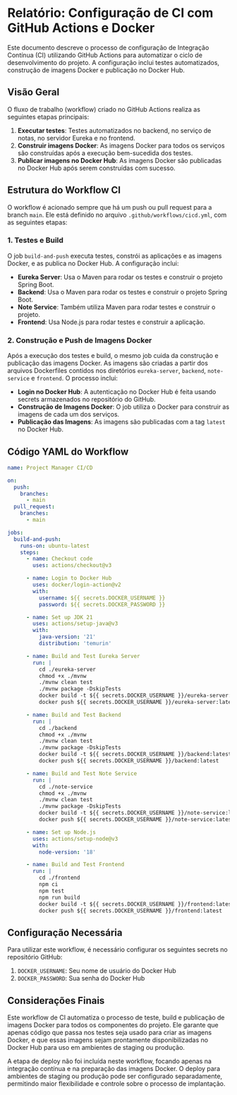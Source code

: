 # Relatório: Configuração de CI com GitHub Actions e Docker

Este documento descreve o processo de configuração de Integração Contínua (CI) utilizando GitHub Actions para automatizar o ciclo de desenvolvimento do projeto. A configuração inclui testes automatizados, construção de imagens Docker e publicação no Docker Hub.

## Visão Geral

O fluxo de trabalho (workflow) criado no GitHub Actions realiza as seguintes etapas principais:
1. **Executar testes**: Testes automatizados no backend, no serviço de notas, no servidor Eureka e no frontend.
2. **Construir imagens Docker**: As imagens Docker para todos os serviços são construídas após a execução bem-sucedida dos testes.
3. **Publicar imagens no Docker Hub**: As imagens Docker são publicadas no Docker Hub após serem construídas com sucesso.

## Estrutura do Workflow CI

O workflow é acionado sempre que há um push ou pull request para a branch `main`. Ele está definido no arquivo `.github/workflows/cicd.yml`, com as seguintes etapas:

### 1. **Testes e Build**
O job `build-and-push` executa testes, constrói as aplicações e as imagens Docker, e as publica no Docker Hub. A configuração inclui:

- **Eureka Server**: Usa o Maven para rodar os testes e construir o projeto Spring Boot.
- **Backend**: Usa o Maven para rodar os testes e construir o projeto Spring Boot.
- **Note Service**: Também utiliza Maven para rodar testes e construir o projeto.
- **Frontend**: Usa Node.js para rodar testes e construir a aplicação.

### 2. **Construção e Push de Imagens Docker**
Após a execução dos testes e build, o mesmo job cuida da construção e publicação das imagens Docker. As imagens são criadas a partir dos arquivos Dockerfiles contidos nos diretórios `eureka-server`, `backend`, `note-service` e `frontend`. O processo inclui:

- **Login no Docker Hub**: A autenticação no Docker Hub é feita usando secrets armazenados no repositório do GitHub.
- **Construção de Imagens Docker**: O job utiliza o Docker para construir as imagens de cada um dos serviços.
- **Publicação das Imagens**: As imagens são publicadas com a tag `latest` no Docker Hub.

## Código YAML do Workflow

```yaml
name: Project Manager CI/CD

on:
  push:
    branches:
      - main
  pull_request:
    branches:
      - main

jobs:
  build-and-push:
    runs-on: ubuntu-latest
    steps:
      - name: Checkout code
        uses: actions/checkout@v3

      - name: Login to Docker Hub
        uses: docker/login-action@v2
        with:
          username: ${{ secrets.DOCKER_USERNAME }}
          password: ${{ secrets.DOCKER_PASSWORD }}

      - name: Set up JDK 21
        uses: actions/setup-java@v3
        with:
          java-version: '21'
          distribution: 'temurin'

      - name: Build and Test Eureka Server
        run: |
          cd ./eureka-server
          chmod +x ./mvnw
          ./mvnw clean test
          ./mvnw package -DskipTests
          docker build -t ${{ secrets.DOCKER_USERNAME }}/eureka-server:latest .
          docker push ${{ secrets.DOCKER_USERNAME }}/eureka-server:latest

      - name: Build and Test Backend
        run: |
          cd ./backend
          chmod +x ./mvnw
          ./mvnw clean test
          ./mvnw package -DskipTests
          docker build -t ${{ secrets.DOCKER_USERNAME }}/backend:latest .
          docker push ${{ secrets.DOCKER_USERNAME }}/backend:latest

      - name: Build and Test Note Service
        run: |
          cd ./note-service
          chmod +x ./mvnw
          ./mvnw clean test
          ./mvnw package -DskipTests
          docker build -t ${{ secrets.DOCKER_USERNAME }}/note-service:latest .
          docker push ${{ secrets.DOCKER_USERNAME }}/note-service:latest

      - name: Set up Node.js
        uses: actions/setup-node@v3
        with:
          node-version: '18'

      - name: Build and Test Frontend
        run: |
          cd ./frontend
          npm ci
          npm test
          npm run build
          docker build -t ${{ secrets.DOCKER_USERNAME }}/frontend:latest .
          docker push ${{ secrets.DOCKER_USERNAME }}/frontend:latest
```

## Configuração Necessária

Para utilizar este workflow, é necessário configurar os seguintes secrets no repositório GitHub:

1. `DOCKER_USERNAME`: Seu nome de usuário do Docker Hub
2. `DOCKER_PASSWORD`: Sua senha do Docker Hub

## Considerações Finais

Este workflow de CI automatiza o processo de teste, build e publicação de imagens Docker para todos os componentes do projeto. Ele garante que apenas código que passa nos testes seja usado para criar as imagens Docker, e que essas imagens sejam prontamente disponibilizadas no Docker Hub para uso em ambientes de staging ou produção.

A etapa de deploy não foi incluída neste workflow, focando apenas na integração contínua e na preparação das imagens Docker. O deploy para ambientes de staging ou produção pode ser configurado separadamente, permitindo maior flexibilidade e controle sobre o processo de implantação.
